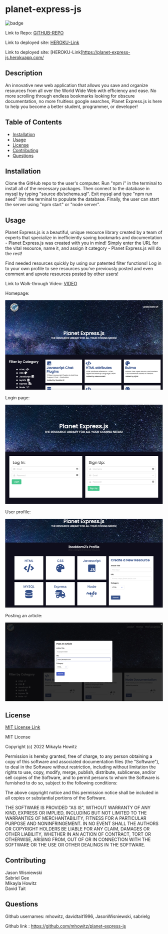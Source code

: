 # planet-express-js

![badge](https://img.shields.io/badge/MIT-License-Green)

Link to Repo: [GITHUB-REPO](https://github.com/mhowitz/planet-express-js)

Link to deployed site: [HEROKU-Link](https://planet-express-js.herokuapp.com/)

Link to deployed site: [HEROKU-Link]https://planet-express-js.herokuapp.com/

## Description

An innovative new web application that allows you save and organize resources from all over the World Wide Web with efficiency and ease. No more scrolling through endless bookmarks looking for obscure documentation, no more fruitless google searches, Planet Express.js is here to help you become a better student, programmer, or developer!


## Table of Contents

* [Installation](#installation)
* [Usage](#usage)
* [License](#license)
* [Contributing](#contributing)
* [Questions](#questions)


## Installation

Clone the GitHub repo to the user's computer. Run "npm i" in the terminal to install all of the necessary packages. Then connect to the database in mysql by typing "source db/schema.sql". Exit mysql and type "npm run seed" into the terminal to populate the database. Finally, the user can start the server using "npm start" or "node server". 

## Usage

Planet Express.js is a beautiful, unique resource library created by a team of experts that specialize in inefficiently saving bookmarks and documentation - Planet Express.js was created with you in mind! Simply enter the URL for the vital resource, name it, and assign it category - Planet Express.js will do the rest!

Find needed resources quickly by using our patented filter functions! Log in to your own profile to see resources you’ve previously posted and even comment and upvote resources posted by other users!

Link to Walk-through Video: [VIDEO](https://youtu.be/pJSaqMgbeCU)

Homepage:

<img src="./public/images/screen-shot-home.png">

Login page:

<img src="./public/images/screen-shot-login.png">

User profile:

<img src="./public/images/screen-shot-profile.png">

Posting an article:

<img src="./public/images/Planet_Express_js.jpg">


## License 

[MIT License Link](https://choosealicense.com/licenses/mit/)

MIT License

Copyright (c) 2022 Mikayla Howitz

Permission is hereby granted, free of charge, to any person obtaining a copy of this software and associated documentation files (the "Software"), to deal in the Software without restriction, including without limitation the rights to use, copy, modify, merge, publish, distribute, sublicense, and/or sell copies of the Software, and to permit persons to whom the Software is furnished to do so, subject to the following conditions:

The above copyright notice and this permission notice shall be included in all copies or substantial portions of the Software.

THE SOFTWARE IS PROVIDED "AS IS", WITHOUT WARRANTY OF ANY KIND, EXPRESS OR IMPLIED, INCLUDING BUT NOT LIMITED TO THE WARRANTIES OF MERCHANTABILITY, FITNESS FOR A PARTICULAR PURPOSE AND NONINFRINGEMENT. IN NO EVENT SHALL THE AUTHORS OR COPYRIGHT HOLDERS BE LIABLE FOR ANY CLAIM, DAMAGES OR OTHER LIABILITY, WHETHER IN AN ACTION OF CONTRACT, TORT OR OTHERWISE, ARISING FROM, OUT OF OR IN CONNECTION WITH THE SOFTWARE OR THE USE OR OTHER DEALINGS IN THE SOFTWARE.

## Contributing
Jason Wisniewski  
Sabriel Gee  
Mikayla Howitz  
David Tait  

## Questions
Github usernames: mhowitz, davidtait1996, JasonWisniewski, sabrielg

Github link : https://github.com/mhowitz/planet-express-js

